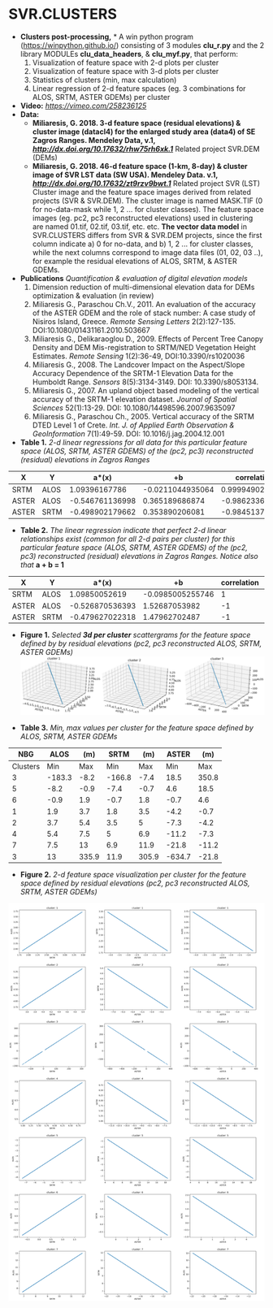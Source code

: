 # SVR.CLUSTERS
* **Clusters post-processing,**  * A win python program (https://winpython.github.io/) consisting of 3 modules **clu_r.py** and the 2 library MODULEs **clu_data_headers**, & **clu_myf.py**, that perform:
  1. Visualization of feature space with 2-d plots per cluster
  1. Visualization of feature space with 3-d plots per cluster
  1. Statistics of clusters (min, max calculation)
  1. Linear regression of 2-d feature spaces (eg. 3 combinations for ALOS, SRTM, ASTER GDEMs) per cluster
* **Video:** _https://vimeo.com/258236125_
* **Data:** 
  * **Miliaresis, G. 2018. 3-d feature space (residual elevations)  & cluster image (datacl4) for the enlarged study area (data4) of SE Zagros Ranges. Mendeley Data, v.1, _http://dx.doi.org/10.17632/rhw75rh6xk.1_** Related project SVR.DEM (DEMs)
  * **Miliaresis, G. 2018. 46-d feature space (1-km, 8-day) & cluster image of SVR LST data (SW USA). Mendeley Data. v.1,  _http://dx.doi.org/10.17632/zt9rzv9bwt.1_** Related project SVR (LST)
    Cluster image and the feature space images derived from related projects (SVR & SVR.DEM). The cluster image is named MASK.TIF (0 for no-data-mask while 1, 2 ... for cluster classes). The feature space images (eg. pc2, pc3 reconstructed elevations) used in clustering are named 01.tif, 02.tif, 03.tif, etc. etc. **The vector data model** in SVR.CLUSTERS differs from SVR & SVR.DEM projects, since the first column indicate a) 0 for no-data, and b) 1, 2 ... for cluster classes, while the next columns correspond to image data files (01, 02, 03 ..), for example the residual elevations of ALOS, SRTM, & ASTER GDEMs.
* **Publications** *Quantification & evaluation of digital elevation models*
  1. Dimension reduction of multi-dimensional elevation data for DEMs optimization & evaluation (in review)
  1. Miliaresis G., Paraschou Ch.V., 2011. An evaluation of the accuracy of the ASTER GDEM and the role of stack number: A case study of   Nisiros Island, Greece. *Remote Sensing Letters*  2(2):127-135. DOI:10.1080/01431161.2010.503667 
  1. Miliaresis G., Delikaraoglou D., 2009. Effects of Percent Tree Canopy Density and DEM Mis-registration to SRTM/NED Vegetation Height Estimates. *Remote Sensing* 1(2):36-49, DOI:10.3390/rs1020036 
  1. Miliaresis G., 2008. The Landcover Impact on the Aspect/Slope Accuracy Dependence of the SRTM-1 Elevation Data for the Humboldt Range. *Sensors* 8(5):3134-3149. DOI: 10.3390/s8053134. 
  1. Miliaresis G., 2007. An upland object based modeling of the vertical accuracy of the SRTM-1 elevation dataset. *Journal of Spatial Sciences* 52(1):13-29. DOI: 10.1080/14498596.2007.9635097 
  1. Miliaresis G., Paraschou Ch., 2005. Vertical accuracy of the SRTM DTED Level 1 of Crete. *Int. J. of Applied Earth Observation & GeoInformation* 7(1):49-59. DOI: 10.1016/j.jag.2004.12.001 
* **Table 1.** _2-d linear regressions for all data for this particular feature space (ALOS, SRTM, ASTER GDEMS) of the (pc2, pc3) reconstructed (residual) elevations in Zagros Ranges_ 

| X     	| Y    	| a*(x)           	| +b               	| correlation     	| p 	| std.error           	|
|-------	|------	|-----------------	|------------------	|-----------------	|---	|---------------------	|
| SRTM  	| ALOS 	| 1.09396167786   	| -0.0211044935064 	| 0.999949028854  	| 0 	| 0.00000209006029549 	|
| ASTER 	| ALOS 	| -0.546761136998 	| 0.365189686874   	| -0.986233601935 	| 0 	| 0.0000173462688792  	|
| ASTER 	| SRTM 	| -0.498902179662 	| 0.353890206081   	| -0.98451379167  	| 0 	| 0.0000168095510177  	|

* **Table 2.** _The linear regression indicate that perfect 2-d linear relationships exist (common for all 2-d pairs per cluster) for this particular feature space (ALOS, SRTM, ASTER GDEMS) of the (pc2, pc3) reconstructed (residual) elevations in Zagros Ranges.  Notice also that_ **a + b = 1**

| X     	| Y    	| a*(x)           	| +b               	| correlation 	| p 	| std.error                	|
|-------	|------	|-----------------	|------------------	|-------------	|---	|--------------------------	|
| SRTM  	| ALOS 	| 1.09850052619   	| -0.0985005255746 	| 1           	| 0 	| 0.000000000208527943367  	|
| ASTER 	| ALOS 	| -0.526870536393 	| 1.52687053982    	| -1          	| 0 	| 0.0000000000466846053007 	|
| ASTER 	| SRTM 	| -0.479627022318 	| 1.47962702487    	| -1          	| 0 	| 0.0000000000673680778821 	|

* **Figure 1.** _Selected **3d per cluster** scattergrams for the feature space defined by by residual elevations (pc2,  pc3 reconstructed ALOS, SRTM, ASTER GDEMs)_
![Example of output images](https://github.com/miliaresis/SVR.CLUSTERS/blob/master/mapping_3d.jpg)

* **Table 3.** _Min, max values per cluster for the feature space defined by ALOS, SRTM, ASTER GDEMs_

| NBG      	| ALOS   	|    (m)	| SRTM   	|   (m)  	| ASTER  	|    (m) 	|
|----------	|--------	|-------	|--------	|-------	|--------	|-------	|
| Clusters 	| Min    	| Max   	| Min    	| Max   	| Min    	| Max   	|
| 3        	| -183.3 	| -8.2  	| -166.8 	| -7.4  	| 18.5   	| 350.8 	|
| 5        	| -8.2   	| -0.9  	| -7.4   	| -0.7  	| 4.6    	| 18.5  	|
| 6        	| -0.9   	| 1.9   	| -0.7   	| 1.8   	| -0.7   	| 4.6   	|
| 1        	| 1.9    	| 3.7   	| 1.8    	| 3.5   	| -4.2   	| -0.7  	|
| 2        	| 3.7    	| 5.4   	| 3.5    	| 5     	| -7.3   	| -4.2  	|
| 4        	| 5.4    	| 7.5   	| 5      	| 6.9   	| -11.2  	| -7.3  	|
| 7        	| 7.5    	| 13    	| 6.9    	| 11.9  	| -21.8  	| -11.2 	|
| 3        	| 13     	| 335.9 	| 11.9   	| 305.9 	| -634.7 	| -21.8 	|

* **Figure 2.** _2-d feature space visualization per cluster for the feature space defined by residual elevations (pc2,  pc3 reconstructed ALOS, SRTM, ASTER GDEMs)_

![Example of output images](https://github.com/miliaresis/SVR.CLUSTERS/blob/master/mapping.png)
